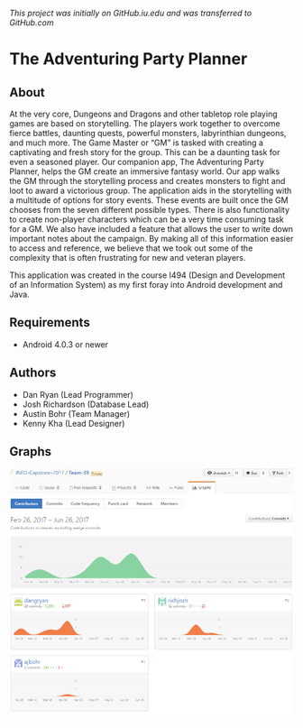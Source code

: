 *This project was initially on GitHub.iu.edu and was transferred to GitHub.com*

# The Adventuring Party Planner

## About

At the very core, Dungeons and Dragons and other tabletop role playing games are based on storytelling. The players work together to overcome fierce battles, daunting quests, powerful monsters, labyrinthian dungeons, and much more. The Game Master or “GM” is tasked with creating a captivating and fresh story for the group. This can be a daunting task for even a seasoned player. 
Our companion app, The Adventuring Party Planner, helps the GM create an immersive fantasy world. Our app walks the GM through the storytelling process and creates monsters to fight and loot to award a victorious group. The application aids in the storytelling with a multitude of options for story events. These events are built once the GM chooses from the seven different possible types. There is also functionality to create non-player characters which can be a very time consuming task for a GM. We also have included a feature that allows the user to write down important notes about the campaign. By making all of this information easier to access and reference, we believe that we took out some of the complexity that is often frustrating for new and veteran players. 

This application was created in the course I494 (Design and Development of an Information System) as my first foray into Android development and Java.

## Requirements

- Android 4.0.3 or newer

## Authors

- Dan Ryan (Lead Programmer)  
- Josh Richardson (Database Lead)  
- Austin Bohr (Team Manager)  
- Kenny Kha (Lead Designer)  

## Graphs

![alt text](https://github.com/dangryan/The-Adventuring-Party-Planner/blob/master/capstone_contribution_graph.png "Contribution Graphs")
